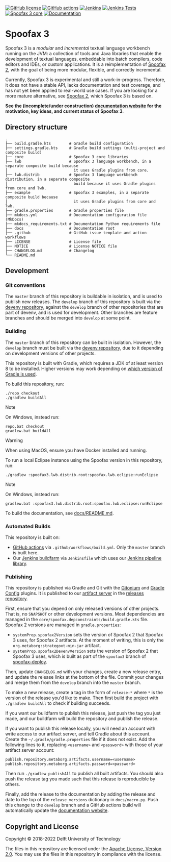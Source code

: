 [![GitHub license](https://img.shields.io/github/license/metaborg/spoofax-pie)](https://github.com/metaborg/spoofax-pie/blob/master/LICENSE)
[![GitHub actions](https://img.shields.io/github/actions/workflow/status/metaborg/spoofax-pie/build.yml?branch=master)](https://github.com/metaborg/spoofax-pie/actions/workflows/build.yml)
[![Jenkins](https://img.shields.io/jenkins/build/https/buildfarm.metaborg.org/job/metaborg/job/spoofax-pie/job/master?label=Jenkins)](https://buildfarm.metaborg.org/job/metaborg/job/spoofax-pie/job/master/lastBuild)
[![Jenkins Tests](https://img.shields.io/jenkins/tests/https/buildfarm.metaborg.org/job/metaborg/job/spoofax-pie/job/master?label=Jenkins%20tests)](https://buildfarm.metaborg.org/job/metaborg/job/spoofax-pie/job/master/lastBuild/testReport/)
[![Spoofax 3 core](https://img.shields.io/maven-metadata/v?label=spoofax.core&metadataUrl=https%3A%2F%2Fartifacts.metaborg.org%2Fcontent%2Frepositories%2Freleases%2Forg%2Fmetaborg%2Fspoofax.core%2Fmaven-metadata.xml)](https://mvnrepository.com/artifact/org.metaborg/spoofax.core?repo=metaborg-releases)
[![Documentation](https://img.shields.io/badge/docs-latest-brightgreen)](https://metaborg.github.io/spoofax-pie/develop/)

# Spoofax 3

Spoofax 3 is a _modular_ and _incremental_ textual language workbench running on the JVM: a collection of tools and Java libraries that enable the development of textual languages, embeddable into batch compilers, code editors and IDEs, or custom applications.
It is a reimplementation of [Spoofax 2](http://spoofax.org), with the goal of being more modular, flexible, and correctly incremental.

Currently, Spoofax 3 is experimental and still a work-in-progress.
Therefore, it does not have a stable API, lacks documentation and test coverage, and has not yet been applied to real-world use cases.
If you are looking for a more mature alternative, see [Spoofax 2](http://spoofax.org), which Spoofax 3 is based on.

**See the (incomplete/under construction) [documentation website](https://metaborg.github.io/spoofax-pie/develop/) for the motivation, key ideas, and current status of Spoofax 3**.

## Directory structure

```
.
├── build.gradle.kts        # Gradle build configuration
├── settings.gradle.kts     # Gradle build settings (multi-project and composite build)
├── core                    # Spoofax 3 core libraries
├── lwb                     # Spoofax 3 language workbench, in a separate composite build because
│                             it uses Gradle plugins from core.
├── lwb.distrib             # Spoofax 3 language workbench distribution, in a separate composite
│                             build because it uses Gradle plugins from core and lwb.
├── example                 # Spoofax 3 examples, in a separate composite build because
│                             it uses Gradle plugins from core and lwb.
├── gradle.properties       # Gradle properties file
├── mkdocs.yml              # Documentation configuration file (MkDocs)
├── mkdocs_requirements.txt # Documentation Python requirements file
├── docs                    # Documentation root
├── .github                 # GitHub issue template and action workflows
├── LICENSE                 # License file
├── NOTICE                  # License NOTICE file
├── CHANGELOG.md            # Changelog
└── README.md
```

## Development

### Git conventions
The `master` branch of this repository is buildable in isolation, and is used to publish new releases.
The `develop` branch of this repository is built via the [devenv repository](https://github.com/metaborg/devenv), against the `develop` branch of other repositories that are part of devenv, and is used for development.
Other branches are feature branches and should be merged into `develop` at some point.


### Building
The `master` branch of this repository can be built in isolation.
However, the `develop` branch must be built via the [devenv repository](https://github.com/metaborg/devenv), due to it depending on development versions of other projects.

This repository is built with Gradle, which requires a JDK of at least version 8 to be installed. Higher versions may work depending on [which version of Gradle is used](https://docs.gradle.org/current/userguide/compatibility.html).

To build this repository, run:

```shell
./repo checkout
./gradlew buildAll
```

> [!NOTE]
> On Windows, instead run:
>
> ```shell
> repo.bat checkout
> gradlew.bat buildAll
> ```

> [!WARNING]
> When using MacOS, ensure you have Docker installed and running.

To run a local Eclipse instance using the Spoofax version in this repository, run:

```shell
./gradlew :spoofax3.lwb.distrib.root:spoofax.lwb.eclipse:runEclipse
```

> [!NOTE]
> On Windows, instead run:
>
> ```shell
> gradlew.bat :spoofax3.lwb.distrib.root:spoofax.lwb.eclipse:runEclipse
> ```

To build the documentation, see [docs/README.md](docs/README.md).


### Automated Builds
This repository is built on:
- [GitHub actions](https://github.com/metaborg/spoofax-pie/actions/workflows/build.yml) via `.github/workflows/build.yml`. Only the `master` branch is built here.
- Our [Jenkins buildfarm](https://buildfarm.metaborg.org/view/Devenv/job/metaborg/job/spoofax-pie/) via `Jenkinsfile` which uses our [Jenkins pipeline library](https://github.com/metaborg/jenkins.pipeline/).

### Publishing

This repository is published via Gradle and Git with the [Gitonium](https://github.com/metaborg/gitonium) and [Gradle Config](https://github.com/metaborg/gradle.config) plugins.
It is published to our [artifact server](https://artifacts.metaborg.org) in the [releases repository](https://artifacts.metaborg.org/content/repositories/releases/).

First, ensure that you depend on only released versions of other projects. That is, no `SNAPSHOT` or other development versions.
Most dependencies are managed in the `core/spoofax.depconstraints/build.gradle.kts` file.
Spoofax 2 versions are managed in `gradle.properties`:
- `systemProp.spoofax2Version` sets the version of Spoofax 2 that Spoofax 3 uses, for Spoofax 2 artifacts. At the moment of writing, this is only the `org.metaborg:strategoxt-min-jar` artifact.
- `systemProp.spoofax2DevenvVersion` sets the version of Spoofax 2 that Spoofax 3 uses, which is built as part of the `spoofax3` branch of [spoofax-deploy](https://github.com/metaborg/spoofax-deploy/tree/spoofax3/gradle).

Then, update `CHANGELOG.md` with your changes, create a new release entry, and update the release links at the bottom of the file.
Commit your changes and merge them from the `develop` branch into the `master` branch.

To make a new release, create a tag in the form of `release-*` where `*` is the version of the release you'd like to make.
Then first build the project with `./gradlew buildAll` to check if building succeeds.

If you want our buildfarm to publish this release, just push the tag you just made, and our buildfarm will build the repository and publish the release.

If you want to publish this release locally, you will need an account with write access to our artifact server, and tell Gradle about this account.
Create the `~/.gradle/gradle.properties` file if it does not exist.
Add the following lines to it, replacing `<username>` and `<password>` with those of your artifact server account:
```
publish.repository.metaborg.artifacts.username=<username>
publish.repository.metaborg.artifacts.password=<password>
```
Then run `./gradlew publishAll` to publish all built artifacts.
You should also push the release tag you made such that this release is reproducible by others.

Finally, add the release to the documentation by adding the release and date to the top of the `release_versions` dictionary in `docs/macro.py`.
Push this change to the `develop` branch and a GitHub actions build will automatically update the [documentation website](https://metaborg.github.io/spoofax-pie/develop/download/).

## Copyright and License

Copyright © 2018-2022 Delft University of Technology

The files in this repository are licensed under the [Apache License, Version 2.0](https://www.apache.org/licenses/LICENSE-2.0).
You may use the files in this repository in compliance with the license.
